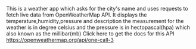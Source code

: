 This is a weather app which asks for the city's name and uses requests to fetch live data from OpenWeatherMap API. 
It  displays the temperature,humidity,pressure and description the measurement for the weather is in degree celsius and the pressure is in hectopascal(hpa) which also known as the millibar(mb)
Click here to get the docs for this API https://openweathermap.org/api/one-call-3
